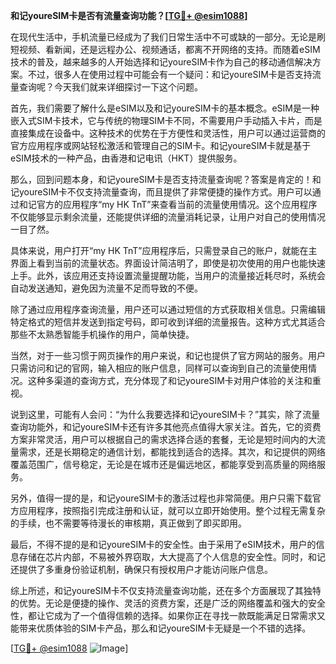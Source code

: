 **和记youreSIM卡是否有流量查询功能？[[TG💪+ @esim1088](https://t.me/s/esim1088)]**

在现代生活中，手机流量已经成为了我们日常生活中不可或缺的一部分。无论是刷短视频、看新闻，还是远程办公、视频通话，都离不开网络的支持。而随着eSIM技术的普及，越来越多的人开始选择和记youreSIM卡作为自己的移动通信解决方案。不过，很多人在使用过程中可能会有一个疑问：和记youreSIM卡是否支持流量查询呢？今天我们就来详细探讨一下这个问题。

首先，我们需要了解什么是eSIM以及和记youreSIM卡的基本概念。eSIM是一种嵌入式SIM卡技术，它与传统的物理SIM卡不同，不需要用户手动插入卡片，而是直接集成在设备中。这种技术的优势在于方便性和灵活性，用户可以通过运营商的官方应用程序或网站轻松激活和管理自己的SIM卡。和记youreSIM卡就是基于eSIM技术的一种产品，由香港和记电讯（HKT）提供服务。

那么，回到问题本身，和记youreSIM卡是否支持流量查询呢？答案是肯定的！和记youreSIM卡不仅支持流量查询，而且提供了非常便捷的操作方式。用户可以通过和记官方的应用程序“my HK TnT”来查看当前的流量使用情况。这个应用程序不仅能够显示剩余流量，还能提供详细的流量消耗记录，让用户对自己的使用情况一目了然。

具体来说，用户打开“my HK TnT”应用程序后，只需登录自己的账户，就能在主界面上看到当前的流量状态。界面设计简洁明了，即使是初次使用的用户也能快速上手。此外，该应用还支持设置流量提醒功能，当用户的流量接近耗尽时，系统会自动发送通知，避免因为流量不足而导致的不便。

除了通过应用程序查询流量，用户还可以通过短信的方式获取相关信息。只需编辑特定格式的短信并发送到指定号码，即可收到详细的流量报告。这种方式尤其适合那些不太熟悉智能手机操作的用户，简单快捷。

当然，对于一些习惯于网页操作的用户来说，和记也提供了官方网站的服务。用户只需访问和记的官网，输入相应的账户信息，同样可以查询到自己的流量使用情况。这种多渠道的查询方式，充分体现了和记youreSIM卡对用户体验的关注和重视。

说到这里，可能有人会问：“为什么我要选择和记youreSIM卡？”其实，除了流量查询功能外，和记youreSIM卡还有许多其他亮点值得大家关注。首先，它的资费方案非常灵活，用户可以根据自己的需求选择合适的套餐，无论是短时间内的大流量需求，还是长期稳定的通信计划，都能找到适合的选择。其次，和记提供的网络覆盖范围广，信号稳定，无论是在城市还是偏远地区，都能享受到高质量的网络服务。

另外，值得一提的是，和记youreSIM卡的激活过程也非常简便。用户只需下载官方应用程序，按照指引完成注册和认证，就可以立即开始使用。整个过程无需复杂的手续，也不需要等待漫长的审核期，真正做到了即买即用。

最后，不得不提的是和记youreSIM卡的安全性。由于采用了eSIM技术，用户的信息存储在芯片内部，不易被外界窃取，大大提高了个人信息的安全性。同时，和记还提供了多重身份验证机制，确保只有授权用户才能访问账户信息。

综上所述，和记youreSIM卡不仅支持流量查询功能，还在多个方面展现了其独特的优势。无论是便捷的操作、灵活的资费方案，还是广泛的网络覆盖和强大的安全性，都让它成为了一个值得信赖的选择。如果你正在寻找一款既能满足日常需求又能带来优质体验的SIM卡产品，那么和记youreSIM卡无疑是一个不错的选择。

[[TG💪+ @esim1088](https://t.me/s/esim1088) ![Image](https://i.postimg.cc/4NQfJmqS/Snipaste-2025-05-13-00-14-12.png)]